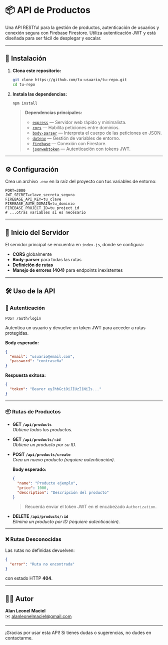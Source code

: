 # 📦 API de Productos

Una API RESTful para la gestión de productos, autenticación de usuarios y conexión segura con Firebase Firestore. Utiliza autenticación JWT y está diseñada para ser fácil de desplegar y escalar.

---

## 🚀 Instalación

1. **Clona este repositorio:**

   ```bash
   git clone https://github.com/tu-usuario/tu-repo.git
   cd tu-repo
   ```

2. **Instala las dependencias:**

   ```bash
   npm install
   ```

   > **Dependencias principales:**
   > - [`express`](https://expressjs.com/) — Servidor web rápido y minimalista.
   > - [`cors`](https://www.npmjs.com/package/cors) — Habilita peticiones entre dominios.
   > - [`body-parser`](https://www.npmjs.com/package/body-parser) — Interpreta el cuerpo de las peticiones en JSON.
   > - [`dotenv`](https://www.npmjs.com/package/dotenv) — Gestión de variables de entorno.
   > - [`firebase`](https://firebase.google.com/docs/firestore) — Conexión con Firestore.
   > - [`jsonwebtoken`](https://www.npmjs.com/package/jsonwebtoken) — Autenticación con tokens JWT.

---

## ⚙️ Configuración

Crea un archivo `.env` en la raíz del proyecto con tus variables de entorno:

```env
PORT=3000
JWT_SECRET=clave_secreta_segura
FIREBASE_API_KEY=tu_clave
FIREBASE_AUTH_DOMAIN=tu_dominio
FIREBASE_PROJECT_ID=tu_project_id
# ...otras variables si es necesario
```

---

## 🚦 Inicio del Servidor

El servidor principal se encuentra en `index.js`, donde se configura:

- **CORS** globalmente
- **Body-parser** para todas las rutas
- **Definición de rutas**
- **Manejo de errores (404)** para endpoints inexistentes

---

## 🛠️ Uso de la API

### 🔐 Autenticación

`POST /auth/login`

Autentica un usuario y devuelve un token JWT para acceder a rutas protegidas.

**Body esperado:**

```json
{
  "email": "usuario@email.com",
  "password": "contraseña"
}
```

**Respuesta exitosa:**

```json
{
  "token": "Bearer eyJhbGciOiJIUzI1NiIs..."
}
```

---

### 📦 Rutas de Productos

- **GET `/api/products`**  
  _Obtiene todos los productos._

- **GET `/api/products/:id`**  
  _Obtiene un producto por su ID._

- **POST `/api/products/create`**  
  _Crea un nuevo producto (requiere autenticación)._

  **Body esperado:**
  ```json
  {
    "name": "Producto ejemplo",
    "price": 1000,
    "description": "Descripción del producto"
  }
  ```
  > Recuerda enviar el token JWT en el encabezado `Authorization`.

- **DELETE `/api/products/:id`**  
  _Elimina un producto por ID (requiere autenticación)._

---

### ❌ Rutas Desconocidas

Las rutas no definidas devuelven:

```json
{
  "error": "Ruta no encontrada"
}
```
con estado HTTP **404**.

---

## 🧑‍💻 Autor

**Alan Leonel Maciel**  
✉️ [alanleonelmaciel@gmail.com](mailto:alanleonelmaciel@gmail.com)

---

¡Gracias por usar esta API! Si tienes dudas o sugerencias, no dudes en contactarme.
